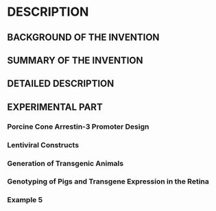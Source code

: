 # DESCRIPTION

## BACKGROUND OF THE INVENTION

## SUMMARY OF THE INVENTION

## DETAILED DESCRIPTION

## EXPERIMENTAL PART

### Porcine Cone Arrestin-3 Promoter Design

### Lentiviral Constructs

### Generation of Transgenic Animals

### Genotyping of Pigs and Transgene Expression in the Retina

### Example 5

